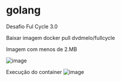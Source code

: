 # golang
Desafio Ful Cycle 3.0


Baixar imagem 
docker pull dvdmelo/fullcycle

Imagem com menos de 2.MB

![image](https://github.com/user-attachments/assets/f3e562bf-4818-4121-a790-29520bdc6b05)


Execução do container
![image](https://github.com/user-attachments/assets/fbbf7125-e9f8-4dba-b2ae-edbed578f48b)

